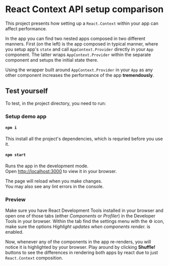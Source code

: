 # React Context API setup comparison

This project presents how setting up a `React.Context` within your app can affect performance.

In the app you can find two nested apps composed in two different manners. First (on the left) is the app composed in typical manner, where you setup app's `state` and call `AppContext.Provider` directly in your `App` component. The latter wraps `AppContext.Provider` within the separate component and setups the initial state there.

Using the wrapper built around `AppContext.Provider` in your `App` as any other component increases the performance of the app **tremendously**.

## Test yourself

To test, in the project directory, you need to run:

### Setup demo app

#### `npm i`

This install all the project's dependencies, which is requried before you use it.

#### `npm start`

Runs the app in the development mode.\
Open [http://localhost:3000](http://localhost:3000) to view it in your browser.

The page will reload when you make changes.\
You may also see any lint errors in the console.

### Preview

Make sure you have React Development Tools installed in your browser and open one of those tabs (either _Components_ or _Profiler_) in the Developer Tools in your browser. Within the tab find the settings menu with the ⚙️ icon, make sure the options _Highlight updates when components render._ is enabled.

Now, whenever any of the components in the app re-renders, you will notice it is highlighted by your browser. Play around by clicking **Shuffle!** buttons to see the differences in rendering both apps by react due to just `React.Context` composition.
